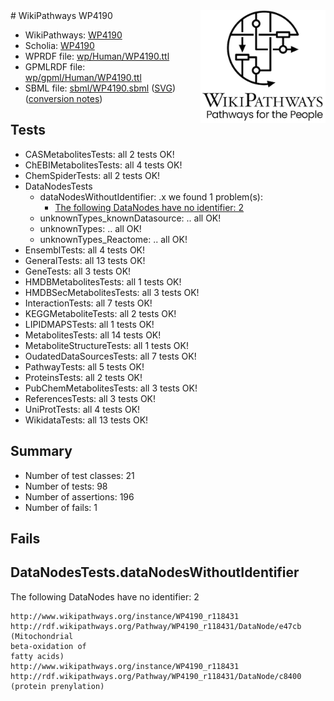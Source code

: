<img style="float: right; width: 200px" src="../logo.png" />
# WikiPathways WP4190

* WikiPathways: [WP4190](https://identifiers.org/wikipathways:WP4190)
* Scholia: [WP4190](https://scholia.toolforge.org/wikipathways/WP4190)
* WPRDF file: [wp/Human/WP4190.ttl](../wp/Human/WP4190.ttl)
* GPMLRDF file: [wp/gpml/Human/WP4190.ttl](../wp/gpml/Human/WP4190.ttl)
* SBML file: [sbml/WP4190.sbml](../sbml/WP4190.sbml) ([SVG](../sbml/WP4190.svg)) ([conversion notes](../sbml/WP4190.txt))

## Tests
* CASMetabolitesTests: all 2 tests OK!
* ChEBIMetabolitesTests: all 4 tests OK!
* ChemSpiderTests: all 2 tests OK!
* DataNodesTests
    * dataNodesWithoutIdentifier: .x we found 1 problem(s):
        * [The following DataNodes have no identifier: 2](#d2d32fa1)
    * unknownTypes_knownDatasource: .. all OK!
    * unknownTypes: .. all OK!
    * unknownTypes_Reactome: .. all OK!
* EnsemblTests: all 4 tests OK!
* GeneralTests: all 13 tests OK!
* GeneTests: all 3 tests OK!
* HMDBMetabolitesTests: all 1 tests OK!
* HMDBSecMetabolitesTests: all 3 tests OK!
* InteractionTests: all 7 tests OK!
* KEGGMetaboliteTests: all 2 tests OK!
* LIPIDMAPSTests: all 1 tests OK!
* MetabolitesTests: all 14 tests OK!
* MetaboliteStructureTests: all 1 tests OK!
* OudatedDataSourcesTests: all 7 tests OK!
* PathwayTests: all 5 tests OK!
* ProteinsTests: all 2 tests OK!
* PubChemMetabolitesTests: all 3 tests OK!
* ReferencesTests: all 3 tests OK!
* UniProtTests: all 4 tests OK!
* WikidataTests: all 13 tests OK!


## Summary

* Number of test classes: 21
* Number of tests: 98
* Number of assertions: 196
* Number of fails: 1

## Fails

<a name="d2d32fa1" />

## DataNodesTests.dataNodesWithoutIdentifier

The following DataNodes have no identifier: 2
```
http://www.wikipathways.org/instance/WP4190_r118431 http://rdf.wikipathways.org/Pathway/WP4190_r118431/DataNode/e47cb (Mitochondrial 
beta-oxidation of 
fatty acids)
http://www.wikipathways.org/instance/WP4190_r118431 http://rdf.wikipathways.org/Pathway/WP4190_r118431/DataNode/c8400 (protein prenylation)
```

